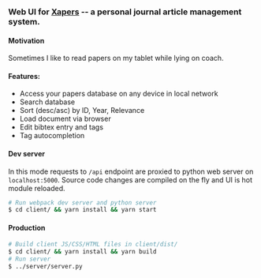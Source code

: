 ### Web UI for [Xapers](https://finestructure.net/xapers/) -- a personal journal article management system.

#### Motivation
Sometimes I like to read papers on my tablet while lying on coach.

#### Features:
* Access your papers database on any device in local network
* Search database
* Sort (desc/asc) by ID, Year, Relevance
* Load document via browser
* Edit bibtex entry and tags
* Tag autocompletion

#### Dev server

In this mode requests to `/api` endpoint are proxied to python web server on `localhost:5000`. Source code changes are compiled on the fly and UI is hot module reloaded.
```sh
# Run webpack dev server and python server
$ cd client/ && yarn install && yarn start
```

#### Production
```sh
# Build client JS/CSS/HTML files in client/dist/
$ cd client/ && yarn install && yarn build
# Run server
$ ../server/server.py
```
